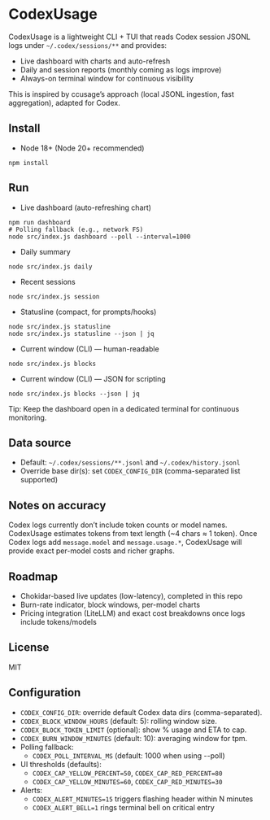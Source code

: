 # CodexUsage

CodexUsage is a lightweight CLI + TUI that reads Codex session JSONL logs under `~/.codex/sessions/**` and provides:

- Live dashboard with charts and auto-refresh
- Daily and session reports (monthly coming as logs improve)
- Always-on terminal window for continuous visibility

This is inspired by ccusage’s approach (local JSONL ingestion, fast aggregation), adapted for Codex.

## Install

- Node 18+ (Node 20+ recommended)

```
npm install
```

## Run

- Live dashboard (auto-refreshing chart)
```
npm run dashboard
# Polling fallback (e.g., network FS)
node src/index.js dashboard --poll --interval=1000
```
- Daily summary
```
node src/index.js daily
```
- Recent sessions
```
node src/index.js session
```

- Statusline (compact, for prompts/hooks)
```
node src/index.js statusline
node src/index.js statusline --json | jq
```

- Current window (CLI) — human-readable
```
node src/index.js blocks
```

- Current window (CLI) — JSON for scripting
```
node src/index.js blocks --json | jq
```

Tip: Keep the dashboard open in a dedicated terminal for continuous monitoring.

## Data source

- Default: `~/.codex/sessions/**.jsonl` and `~/.codex/history.jsonl`
- Override base dir(s): set `CODEX_CONFIG_DIR` (comma-separated list supported)

## Notes on accuracy

Codex logs currently don’t include token counts or model names. CodexUsage estimates tokens from text length (~4 chars ≈ 1 token). Once Codex logs add `message.model` and `message.usage.*`, CodexUsage will provide exact per-model costs and richer graphs.

## Roadmap

- Chokidar-based live updates (low-latency), completed in this repo
- Burn-rate indicator, block windows, per-model charts
- Pricing integration (LiteLLM) and exact cost breakdowns once logs include tokens/models

## License

MIT

## Configuration

- `CODEX_CONFIG_DIR`: override default Codex data dirs (comma-separated).
- `CODEX_BLOCK_WINDOW_HOURS` (default: 5): rolling window size.
- `CODEX_BLOCK_TOKEN_LIMIT` (optional): show % usage and ETA to cap.
- `CODEX_BURN_WINDOW_MINUTES` (default: 10): averaging window for tpm.
- Polling fallback:
  - `CODEX_POLL_INTERVAL_MS` (default: 1000 when using --poll)
- UI thresholds (defaults):
  - `CODEX_CAP_YELLOW_PERCENT=50`, `CODEX_CAP_RED_PERCENT=80`
  - `CODEX_CAP_YELLOW_MINUTES=60`, `CODEX_CAP_RED_MINUTES=30`
 - Alerts:
   - `CODEX_ALERT_MINUTES=15` triggers flashing header within N minutes
   - `CODEX_ALERT_BELL=1` rings terminal bell on critical entry

